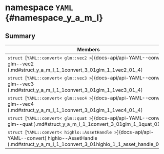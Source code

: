 # namespace `YAML` {#namespace_y_a_m_l}

## Summary

 Members                        | Descriptions                                
--------------------------------|---------------------------------------------
`struct `[`YAML::convert< glm::vec2 >`](docs-api/api-YAML--convert( glm--vec2 ).md#struct_y_a_m_l_1_1convert_3_01glm_1_1vec2_01_4) | 
`struct `[`YAML::convert< glm::vec3 >`](docs-api/api-YAML--convert( glm--vec3 ).md#struct_y_a_m_l_1_1convert_3_01glm_1_1vec3_01_4) | 
`struct `[`YAML::convert< glm::vec4 >`](docs-api/api-YAML--convert( glm--vec4 ).md#struct_y_a_m_l_1_1convert_3_01glm_1_1vec4_01_4) | 
`struct `[`YAML::convert< glm::quat >`](docs-api/api-YAML--convert( glm--quat ).md#struct_y_a_m_l_1_1convert_3_01glm_1_1quat_01_4) | 
`struct `[`YAML::convert< highlo::AssetHandle >`](docs-api/api-YAML--convert( highlo--AssetHandle ).md#struct_y_a_m_l_1_1convert_3_01highlo_1_1_asset_handle_01_4) | 

